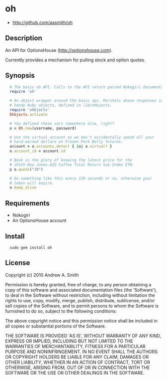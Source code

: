 # oh

* http://github.com/aasmith/oh

## Description

An API for OptionsHouse (http://optionshouse.com).

Currently provides a mechanism for pulling stock and option quotes.

## Synopsis

```ruby
  # The basic oh API. Calls to the API return parsed Nokogiri documents.
  require 'oh'

  # An object wrapper around the basic api. Marshals above responses into
  # handy Ruby objects, defined in lib/ohbjects.
  require 'ohbjects'
  Ohbjects.activate

  # You defined these vars somewhere else, right?
  o = Oh.new(username, password)

  # Use the virtual account so we don't accidentally spend all your
  # hard-earned dollars on Frozen Pork Belly futures.
  account = o.accounts.detect { |a| a.virtual? }
  o.account_id = account.id

  # Bask is the glory of knowing the latest price for the 
  # iPath Dow Jones-AIG Coffee Total Return Sub-Index ETN.
  p o.quote("JO")

  # Do something like this every 120 seconds or so, otherwise your
  # token will expire.
  o.keep_alive
```

## Requirements

*  Nokogiri
*  An OptionsHouse account

## Install

```
  sudo gem install oh
```

## License

Copyright (c) 2010 Andrew A. Smith

Permission is hereby granted, free of charge, to any person obtaining
a copy of this software and associated documentation files (the
'Software'), to deal in the Software without restriction, including
without limitation the rights to use, copy, modify, merge, publish,
distribute, sublicense, and/or sell copies of the Software, and to
permit persons to whom the Software is furnished to do so, subject to
the following conditions:

The above copyright notice and this permission notice shall be
included in all copies or substantial portions of the Software.

THE SOFTWARE IS PROVIDED 'AS IS', WITHOUT WARRANTY OF ANY KIND,
EXPRESS OR IMPLIED, INCLUDING BUT NOT LIMITED TO THE WARRANTIES OF
MERCHANTABILITY, FITNESS FOR A PARTICULAR PURPOSE AND NONINFRINGEMENT.
IN NO EVENT SHALL THE AUTHORS OR COPYRIGHT HOLDERS BE LIABLE FOR ANY
CLAIM, DAMAGES OR OTHER LIABILITY, WHETHER IN AN ACTION OF CONTRACT,
TORT OR OTHERWISE, ARISING FROM, OUT OF OR IN CONNECTION WITH THE
SOFTWARE OR THE USE OR OTHER DEALINGS IN THE SOFTWARE.
